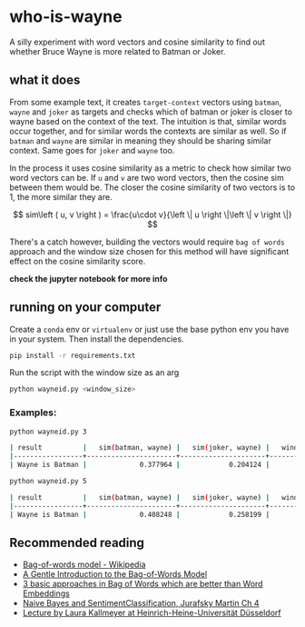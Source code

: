 # who-is-wayne
A silly experiment with word vectors and cosine similarity to find out whether Bruce Wayne is more related to Batman or 
Joker.

## what it does
From some example text, it creates `target-context` vectors using `batman`, `wayne` and `joker` as targets and checks
which of batman or joker is closer to wayne based on the context of the text. The intuition is that, similar words 
occur together, and for similar words the contexts are similar as well. So if `batman` and `wayne` are similar in meaning they
should be sharing similar context. Same goes for `joker` and `wayne` too.

In the process it uses cosine similarity as a metric to check how similar two word vectors can be.
If `u` and `v` are two word vectors, then the cosine sim between them would be. The closer the cosine similarity of 
two vectors is to 1, the more similar they are.


$$
sim\left ( u, v \right ) = \frac{u\cdot v}{\left \| u \right \|\left \| v \right \|}
$$

There's a catch however, building the vectors would require `bag of words` approach and the window size chosen for this
method will have significant effect on the cosine similarity score.

__check the jupyter notebook for more info__

## running on your computer
Create a `conda` env or `virtualenv` or just use the base python env you have in your system. Then install the dependencies.
```bash
pip install -r requirements.txt
```

Run the script with the window size as an arg
```bash
python wayneid.py <window_size>
```

### Examples:
```bash
python wayneid.py 3
```
```bash
| result          |   sim(batman, wayne) |   sim(joker, wayne) |   window_size |
|-----------------+----------------------+---------------------+---------------|
| Wayne is Batman |             0.377964 |            0.204124 |             3 |
```

```bash
python wayneid.py 5
```

```bash
| result          |   sim(batman, wayne) |   sim(joker, wayne) |   window_size |
|-----------------+----------------------+---------------------+---------------|
| Wayne is Batman |             0.408248 |            0.258199 |             5 |
```

## Recommended reading
- [Bag-of-words model - Wikipedia](https://www.wikiwand.com/en/Bag-of-words_model)
- [A Gentle Introduction to the Bag-of-Words Model](https://machinelearningmastery.com/gentle-introduction-bag-words-model/)
- [3 basic approaches in Bag of Words which are better than Word Embeddings](https://towardsdatascience.com/3-basic-approaches-in-bag-of-words-which-are-better-than-word-embeddings-c2cbc7398016)
- [Naive   Bayes   and   SentimentClassification, Jurafsky Martin Ch 4](https://web.stanford.edu/~jurafsky/slp3/4.pdf)
- [Lecture by Laura Kallmeyer at Heinrich-Heine-Universität Düsseldorf](https://user.phil-fak.uni-duesseldorf.de/~kallmeyer/MachineLearning/vector-semantics.pdf)

